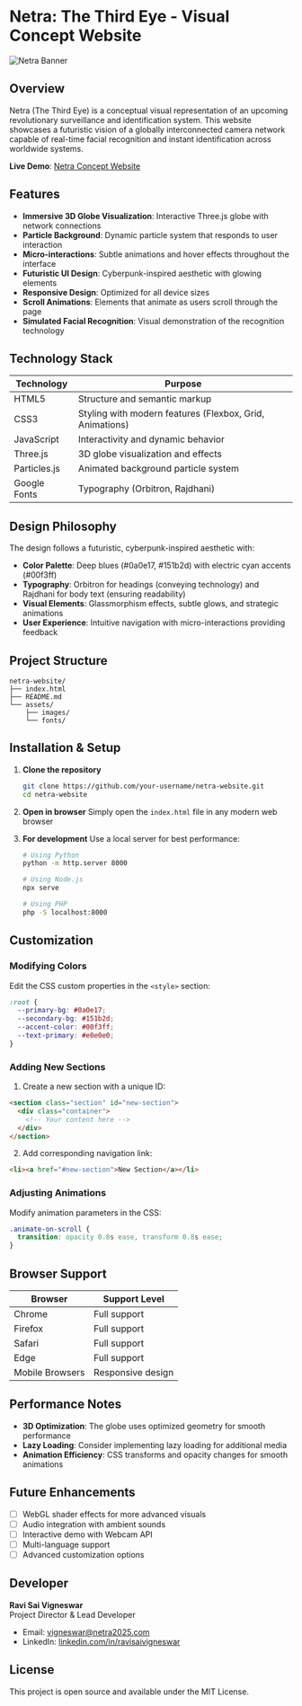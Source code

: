 # Netra: The Third Eye - Visual Concept Website

![Netra Banner](https://images.unsplash.com/photo-1550751827-4bd374c3f58b?ixlib=rb-4.0.3&ixid=M3wxMjA3fDB8MHxwaG90by1wYWdlfHx8fGVufDB8fHx8fA%3D%3D&auto=format&fit=crop&w=2070&q=80)

## Overview

Netra (The Third Eye) is a conceptual visual representation of an upcoming revolutionary surveillance and identification system. This website showcases a futuristic vision of a globally interconnected camera network capable of real-time facial recognition and instant identification across worldwide systems.

**Live Demo**: [Netra Concept Website](https://ravisairockey.github.io/Netra/)

## Features

- **Immersive 3D Globe Visualization**: Interactive Three.js globe with network connections
- **Particle Background**: Dynamic particle system that responds to user interaction
- **Micro-interactions**: Subtle animations and hover effects throughout the interface
- **Futuristic UI Design**: Cyberpunk-inspired aesthetic with glowing elements
- **Responsive Design**: Optimized for all device sizes
- **Scroll Animations**: Elements that animate as users scroll through the page
- **Simulated Facial Recognition**: Visual demonstration of the recognition technology

## Technology Stack

| Technology | Purpose |
|------------|---------|
| HTML5 | Structure and semantic markup |
| CSS3 | Styling with modern features (Flexbox, Grid, Animations) |
| JavaScript | Interactivity and dynamic behavior |
| Three.js | 3D globe visualization and effects |
| Particles.js | Animated background particle system |
| Google Fonts | Typography (Orbitron, Rajdhani) |

## Design Philosophy

The design follows a futuristic, cyberpunk-inspired aesthetic with:

- **Color Palette**: Deep blues (#0a0e17, #151b2d) with electric cyan accents (#00f3ff)
- **Typography**: Orbitron for headings (conveying technology) and Rajdhani for body text (ensuring readability)
- **Visual Elements**: Glassmorphism effects, subtle glows, and strategic animations
- **User Experience**: Intuitive navigation with micro-interactions providing feedback

## Project Structure

```
netra-website/
├── index.html
├── README.md
└── assets/
    ├── images/
    └── fonts/
```

## Installation & Setup

1. **Clone the repository**
   ```bash
   git clone https://github.com/your-username/netra-website.git
   cd netra-website
   ```

2. **Open in browser**
   Simply open the `index.html` file in any modern web browser

3. **For development**
   Use a local server for best performance:
   ```bash
   # Using Python
   python -m http.server 8000
   
   # Using Node.js
   npx serve
   
   # Using PHP
   php -S localhost:8000
   ```

## Customization

### Modifying Colors
Edit the CSS custom properties in the `<style>` section:
```css
:root {
  --primary-bg: #0a0e17;
  --secondary-bg: #151b2d;
  --accent-color: #00f3ff;
  --text-primary: #e0e0e0;
}
```

### Adding New Sections
1. Create a new section with a unique ID:
```html
<section class="section" id="new-section">
  <div class="container">
    <!-- Your content here -->
  </div>
</section>
```

2. Add corresponding navigation link:
```html
<li><a href="#new-section">New Section</a></li>
```

### Adjusting Animations
Modify animation parameters in the CSS:
```css
.animate-on-scroll {
  transition: opacity 0.8s ease, transform 0.8s ease;
}
```

## Browser Support

| Browser | Support Level |
|---------|---------------|
| Chrome | Full support |
| Firefox | Full support |
| Safari | Full support |
| Edge | Full support |
| Mobile Browsers | Responsive design |

## Performance Notes

- **3D Optimization**: The globe uses optimized geometry for smooth performance
- **Lazy Loading**: Consider implementing lazy loading for additional media
- **Animation Efficiency**: CSS transforms and opacity changes for smooth animations

## Future Enhancements

- [ ] WebGL shader effects for more advanced visuals
- [ ] Audio integration with ambient sounds
- [ ] Interactive demo with Webcam API
- [ ] Multi-language support
- [ ] Advanced customization options

## Developer

**Ravi Sai Vigneswar**  
Project Director & Lead Developer  
- Email: vigneswar@netra2025.com  
- LinkedIn: [linkedin.com/in/ravisaivigneswar](https://linkedin.com/in/ravisaivigneswar)

## License

This project is open source and available under the MIT License.

